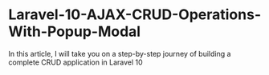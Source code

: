 # Laravel-10-AJAX-CRUD-Operations-With-Popup-Modal
In this article, I will take you on a step-by-step journey of building a complete CRUD application in Laravel 10
